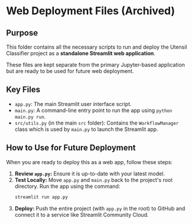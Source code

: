 # Web Deployment Files (Archived)

## Purpose
This folder contains all the necessary scripts to run and deploy the Utensil Classifier project as a **standalone Streamlit web application**.

These files are kept separate from the primary Jupyter-based application but are ready to be used for future web deployment.

## Key Files
* `app.py`: The main Streamlit user interface script.
* `main.py`: A command-line entry point to run the app using `python main.py run`.
* `src/utils.py` (in the main `src` folder): Contains the `WorkflowManager` class which is used by `main.py` to launch the Streamlit app.

## How to Use for Future Deployment

When you are ready to deploy this as a web app, follow these steps:

1.  **Review `app.py`:** Ensure it is up-to-date with your latest model.
2.  **Test Locally:** Move `app.py` and `main.py` back to the project's root directory. Run the app using the command:
    ```bash
    streamlit run app.py
    ```
3.  **Deploy:** Push the entire project (with `app.py` in the root) to GitHub and connect it to a service like Streamlit Community Cloud.
